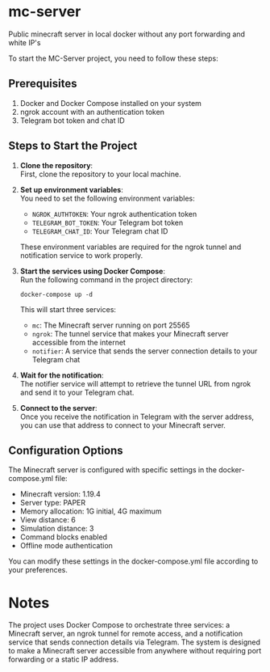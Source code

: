 # mc-server
Public minecraft server in local docker without any port forwarding and white IP's

To start the MC-Server project, you need to follow these steps:

## Prerequisites

1. Docker and Docker Compose installed on your system
2. ngrok account with an authentication token
3. Telegram bot token and chat ID

## Steps to Start the Project

1. **Clone the repository**:  
    First, clone the repository to your local machine.
    
2. **Set up environment variables**:  
    You need to set the following environment variables:
    
    - `NGROK_AUTHTOKEN`: Your ngrok authentication token
    - `TELEGRAM_BOT_TOKEN`: Your Telegram bot token
    - `TELEGRAM_CHAT_ID`: Your Telegram chat ID
    
    These environment variables are required for the ngrok tunnel and notification service to work properly.
    
3. **Start the services using Docker Compose**:  
    Run the following command in the project directory:
    
    ```
    docker-compose up -d
    ```
    
    This will start three services:
    
    - `mc`: The Minecraft server running on port 25565
    - `ngrok`: The tunnel service that makes your Minecraft server accessible from the internet
    - `notifier`: A service that sends the server connection details to your Telegram chat

4. **Wait for the notification**:  
    The notifier service will attempt to retrieve the tunnel URL from ngrok and send it to your Telegram chat.
    
5. **Connect to the server**:  
    Once you receive the notification in Telegram with the server address, you can use that address to connect to your Minecraft server.
    

## Configuration Options

The Minecraft server is configured with specific settings in the docker-compose.yml file:

- Minecraft version: 1.19.4
- Server type: PAPER
- Memory allocation: 1G initial, 4G maximum
- View distance: 6
- Simulation distance: 3
- Command blocks enabled
- Offline mode authentication

You can modify these settings in the docker-compose.yml file according to your preferences.

# Notes

The project uses Docker Compose to orchestrate three services: a Minecraft server, an ngrok tunnel for remote access, and a notification service that sends connection details via Telegram. The system is designed to make a Minecraft server accessible from anywhere without requiring port forwarding or a static IP address.